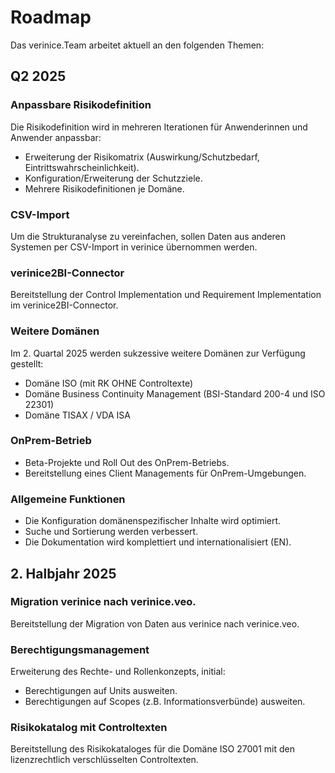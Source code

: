 <!-- © 2024 The Project Contributors - see AUTHORS.txt -->
# Roadmap

Das verinice.Team arbeitet aktuell an den folgenden Themen:

## Q2 2025

### Anpassbare Risikodefinition

Die Risikodefinition wird in mehreren Iterationen für Anwenderinnen und Anwender anpassbar:

- Erweiterung der Risikomatrix (Auswirkung/Schutzbedarf, Eintrittswahrscheinlichkeit). <!-- &53 -->
- Konfiguration/Erweiterung der Schutzziele. <!-- &54 -->
- Mehrere Risikodefinitionen je Domäne. <!-- &55 -->

### CSV-Import <!-- &162 -->

Um die Strukturanalyse zu vereinfachen, sollen Daten aus anderen Systemen per CSV-Import in verinice übernommen werden.

### verinice2BI-Connector<!-- &169 -->

Bereitstellung der Control Implementation und Requirement Implementation im verinice2BI-Connector.

### Weitere Domänen

Im 2. Quartal 2025 werden sukzessive weitere Domänen zur Verfügung gestellt:

- Domäne ISO (mit RK OHNE Controltexte)
- Domäne Business Continuity Management (BSI-Standard 200-4 und ISO 22301)
- Domäne TISAX / VDA ISA

### OnPrem-Betrieb

- Beta-Projekte und Roll Out des OnPrem-Betriebs.
- Bereitstellung eines Client Managements für OnPrem-Umgebungen. <!-- &172 -->

### Allgemeine Funktionen

- Die Konfiguration domänenspezifischer Inhalte wird optimiert.
- Suche und Sortierung werden verbessert.
- Die Dokumentation wird komplettiert und internationalisiert (EN). <!-- &166, &167, &144 -->

## 2. Halbjahr 2025

### Migration verinice nach verinice.veo.

Bereitstellung der Migration von Daten aus verinice nach verinice.veo.

### Berechtigungsmanagement

Erweiterung des Rechte- und Rollenkonzepts, initial:
- Berechtigungen auf Units ausweiten. <!-- &177 -->
- Berechtigungen auf Scopes (z.B. Informationsverbünde) ausweiten. <!-- &178 -->

### Risikokatalog mit Controltexten

Bereitstellung des Risikokataloges für die Domäne ISO 27001 mit den lizenzrechtlich verschlüsselten Controltexten.
